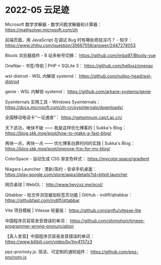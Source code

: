 # 2022-05 云足迹

Microsoft 数学求解器 - 数学问题求解器和计算器：
https://mathsolver.microsoft.com/zh

前端页面，用 JavaScript 在调试 Bug 时有哪些奇技淫巧？ - 知乎：
https://www.zhihu.com/question/35667558/answer/2447274053

Btools 浏览器插件 - B 站多帐号切换：
https://github.com/imba97/Btools-vue

OneNav - 书签/导航 | PHP + SQLite 3：
https://github.com/helloxz/onenav

wsl-distrod - WSL 内解锁 systemd：
https://github.com/nullpo-head/wsl-distrod

genie - WSL 内解锁 systemd：
https://github.com/arkane-systems/genie

Sysinternals 实用工具 - Windows Sysinternals：
https://docs.microsoft.com/zh-cn/sysinternals/downloads/

全国移动电话卡“一证通查”：
https://getsimnum.caict.ac.cn/

天下武功，唯快不破 —— 我是这样优化博客的 | Sukka's Blog：
https://blog.skk.moe/post/how-to-make-a-fast-blog/

再快一点，再快一点 —— 优化博客白屏时间的实践 | Sukka's Blog：
https://blog.skk.moe/post/improve-fcp-for-my-blog/

ColorSpace - 自动生成 CSS 渐变色样式：
https://mycolor.space/gradient

Niagara Launcher ‧ 清新/简约 - 安卓手机桌面：
https://play.google.com/store/apps/details?id=bitpit.launcher

网页桌球 | WebGL：
http://www.heyzxz.me/pcol/

Qttabbar - 给文件浏览器加标签页功能 | GitHub - indiff/qttabbar：
https://githubfast.com/indiff/qttabbar

Vite 项目模板 | Vitesse 轻量版：
https://github.com/antfu/vitesse-lite

中国程序员容易发音错误的单词：
https://github.com/shimohq/chinese-programmer-wrong-pronunciation

【真人发音】中国程序员容易发音错误的单词：
https://www.bilibili.com/video/bv1nv411i7z3

ppz-pro/noty.js: 简洁、可定制的通知组件：
https://github.com/ppz-pro/noty.js

